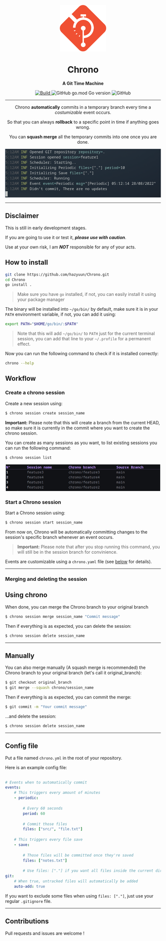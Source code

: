 
<div align="center">
    <img src="assets/logo.png" width="150"/>
    <h1>Chrono</h1>
    <p><strong>A Git Time Machine</strong></p>    
    <a href="https://github.com/hazyuun/Chrono/actions/workflows/build.yml">
        <img alt="Build" src="https://github.com/hazyuun/Chrono/actions/workflows/build.yml/badge.svg?branch=dev" />
    </a>
    <img alt="GitHub go.mod Go version" src="https://img.shields.io/github/go-mod/go-version/hazyuun/Chrono?style=flat"/>
    <img alt="GitHub" src="https://img.shields.io/github/license/hazyuun/Chrono?style=flat&color=orange"/>
</div>

---

<p align="center">
    Chrono <strong>automatically</strong> commits in a temporary branch every time a <i>costumizable</i> event occurs.
</p>
<p align="center">
    So that you can always <strong>rollback</strong> to a specific point in time if anything goes wrong.
</p>
<p align="center">
    You can <strong>squash merge</strong> all the temporary commits into one once you are done.
</p>

<p align="center">
    <img src="assets/screenshot1.png" width="550"/>
</p>

---

## Disclaimer
This is still in early development stages.

If you are going to use it or test it, ***please use with caution***.

Use at your own risk, I am ***NOT*** responsible for any of your acts.


## How to install

```bash
git clone https://github.com/hazyuun/Chrono.git
cd Chrono
go install .
```
> Make sure you have `go` installed, if not, you can easily install it using your package manager

The binary will be installed into `~/go/bin/` by default, make sure it is in your `PATH` environment variable, if not, you can add it using:

```bash
export PATH="$HOME/go/bin/:$PATH"
```
> Note that this will add `~/go/bin/` to `PATH` just for the current terminal session, you can add that line to your `~/.profile` for a permanent effect.

Now you can run the following command to check if it is installed correctly:

```bash
chrono --help
```

## Workflow
### Create a chrono session

Create a new session using:

```bash
$ chrono session create session_name
```
<b>Important:</b> Please note that this will create a branch from the current HEAD, so make sure it is currently in the commit where you want to create the chrono session.

You can create as many sessions as you want, to list existing sessions you can run the following command:

```bash
$ chrono session list
```

<div align="center">
    <img src="assets/sessions_list.png" width="500"/>
</div>

### Start a Chrono session
Start a Chrono session using:
```bash
$ chrono session start session_name
```
From now on, Chrono will be automatically committing changes to the session's specific branch whenever an event occurs.

> <b>Important:</b> Please note that after you stop running this command, you will still be in the session branch for convinience.

Events are customizable using a `chrono.yaml` file (see [below](#config-file) for details).

---

### Merging and deleting the session
## Using chrono
When done, you can merge the Chrono branch to your original branch
```bash
$ chrono session merge session_name "Commit message"
```

Then if everything is as expected, you can delete the session:
```bash
$ chrono session delete session_name
```
---
## Manually
You can also merge manually (A squash merge is recommended) the Chrono branch to your original branch (let's call it original_branch):
```bash
$ git checkout original_branch
$ git merge --squash chrono/session_name
```
Then if everything is as expected, you can commit the merge:
```bash
$ git commit -m "Your commit message"
```
...and delete the session:
```bash
$ chrono session delete session_name
```
---

## Config file
Put a file named `chrono.yml` in the root of your repository.

Here is an example config file:
```yaml

# Events when to automatically commit
events:
    # This triggers every amount of minutes
    - periodic:

        # Every 60 seconds
        period: 60

        # Commit those files
        files: ["src/", "file.txt"] 

    # This triggers every file save
    - save:

        # Those files will be committed once they're saved
        files: ["notes.txt"]
        
        # Use files: ["."] if you want all files inside the current directory to be commited (Not recursively, files inside subdirectories won't be committed)
git:
    # When true, untracked files will automatically be added
    auto-add: true
```

If you want to exclude some files when using `files: ["."]`, just use your regular `.gitignore` file.

---

## Contributions
Pull requests and issues are welcome !
